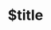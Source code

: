 ---
title: $title
linktitle: $linktitle
articleTitle: $articletitle
second_title: .NET için Aspose.Words
description: $description
type: docs
weight: $weight
url: /tr/net/$ref/
---